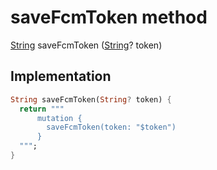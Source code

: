 


# saveFcmToken method








[String](https://api.flutter.dev/flutter/dart-core/String-class.html) saveFcmToken
([String](https://api.flutter.dev/flutter/dart-core/String-class.html)? token)








## Implementation

```dart
String saveFcmToken(String? token) {
  return """
      mutation {
        saveFcmToken(token: "$token")
      }
  """;
}
```








